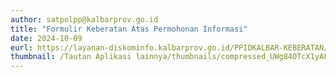 ```yaml
---
author: satpolpp@kalbarprov.go.id
title: "Formulir Keberatan Atas Permohonan Informasi"
date: 2024-10-09
eurl: https://layanan-diskominfo.kalbarprov.go.id/PPIDKALBAR-KEBERATAN/register
thumbnail: /Tautan Aplikasi lainnya/thumbnails/compressed_UWg84OTcX1yAF2cDkNjDnAf4l11ueqKmLxP87KMf.jpg
---
```

